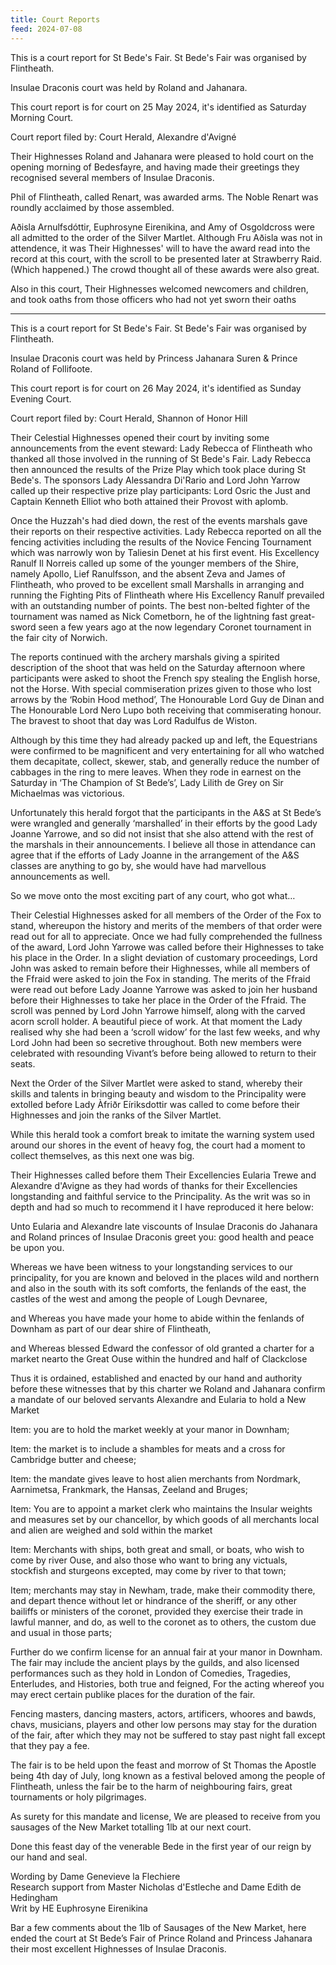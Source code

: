 ```yaml
---
title: Court Reports
feed: 2024-07-08
---
```


This is a court report for St Bede's Fair. St Bede's Fair was
organised by Flintheath.

Insulae Draconis court was held by Roland and Jahanara.

This court report is for court on 25 May 2024, it's identified as
Saturday Morning Court.

Court report filed by: Court Herald, Alexandre d'Avigné

Their Highnesses Roland and Jahanara were pleased to hold court on the
opening morning of Bedesfayre, and having made their greetings they
recognised several members of Insulae Draconis.

Phil of Flintheath, called Renart, was awarded arms.  The Noble Renart
was roundly acclaimed by those assembled.

Aðisla Arnulfsdóttir, Euphrosyne Eirenikina, and Amy of Osgoldcross
were all admitted to the order of the Silver Martlet.   Although Fru
Aðisla was not in attendence, it was Their Highnesses' will to have
the award read into the record at this court, with the scroll to be
presented later at Strawberry Raid. (Which happened.)  The crowd
thought all of these awards were also great.

Also in this court, Their Highnesses welcomed newcomers and children,
and took oaths from those officers who had not yet sworn their oaths


-----


This is a court report for St Bede's Fair. St Bede's Fair was
organised by Flintheath.

Insulae Draconis court was held by Princess Jahanara Suren & Prince
Roland of Follifoote.

This court report is for court on 26 May 2024, it's identified as
Sunday Evening Court.

Court report filed by: Court Herald, Shannon of Honor Hill

Their Celestial Highnesses opened their court by inviting some
announcements from the event steward: Lady Rebecca of Flintheath who
thanked all those involved in the running of St Bede's Fair. Lady
Rebecca then announced the results of the Prize Play which took place
during St Bede's. The sponsors Lady Alessandra Di'Rario and Lord John
Yarrow called up their respective prize play participants: Lord Osric
the Just and Captain Kenneth Elliot who both attained their Provost
with aplomb.

Once the Huzzah's had died down, the rest of the events marshals gave
their reports on their respective activities. Lady Rebecca reported on
all the fencing activities including the results of the Novice Fencing
Tournament which was narrowly won by Taliesin Denet at his first
event. His Excellency Ranulf Il Norreis called up some of the younger
members of the Shire, namely Apollo, Lief Ranulfsson, and the absent
Zeva and James of Flintheath, who proved to be excellent small
Marshalls in arranging and running the Fighting Pits of Flintheath
where His Excellency Ranulf prevailed with an outstanding number of
points. The best non-belted fighter of the tournament was named as
Nick Cometborn, he of the lightning fast great-sword seen a few years
ago at the now legendary Coronet tournament in the fair city of
Norwich.

The reports continued with the archery marshals giving a spirited
description of the shoot that was held on the Saturday afternoon where
participants were asked to shoot the French spy stealing the English
horse, not the Horse. With special commiseration prizes given to those
who lost arrows by the ‘Robin Hood method’, The Honourable Lord Guy de
Dinan and The Honourable Lord Nero Lupo both receiving that
commiserating honour. The bravest to shoot that day was Lord 
Radulfus de Wiston.

Although by this time they had already packed up and left, the
Equestrians were confirmed to be magnificent and very entertaining for
all who watched them decapitate, collect, skewer, stab, and generally
reduce the number of cabbages in the ring to mere leaves. When they
rode in earnest on the Saturday in ‘The Champion of St Bede’s’, Lady
Lilith de Grey on Sir Michaelmas was victorious.

Unfortunately this herald forgot that the participants in the A&S at
St Bede’s were wrangled and generally ‘marshalled’ in their efforts by
the good Lady Joanne Yarrowe, and so did not insist that she also
attend with the rest of the marshals in their announcements. I believe
all those in attendance can agree that if the efforts of Lady Joanne
in the arrangement of the A&S classes are anything to go by, she would
have had marvellous announcements as well.

So we move onto the most exciting part of any court, who got what…

Their Celestial Highnesses asked for all members of the Order of the
Fox to stand, whereupon the history and merits of the members of that
order were read out for all to appreciate. Once we had fully
comprehended the fullness of the award, Lord John Yarrowe was called
before their Highnesses to take his place in the Order. In a slight
deviation of customary proceedings, Lord John was asked to remain
before their Highnesses, while all members of the Ffraid were asked to
join the Fox in standing. The merits of the Ffraid were read out
before Lady Joanne Yarrowe was asked to join her husband before their
Highnesses to take her place in the Order of the Ffraid. The scroll
was penned by Lord John Yarrowe himself, along with the carved acorn
scroll holder. A beautiful piece of work. At that moment the Lady
realised why she had been a ‘scroll widow’ for the last few weeks, and
why Lord John had been so secretive throughout. Both new members were
celebrated with resounding Vivant’s before being allowed to return to
their seats.

Next the Order of the Silver Martlet were asked to stand, whereby
their skills and talents in bringing beauty and wisdom to the
Principality were extolled before Lady Àfriðr Eíriksdottir was called
to come before their Highnesses and join the ranks of the Silver
Martlet.

While this herald took a comfort break to imitate the warning system
used around our shores in the event of heavy fog, the court had a
moment to collect themselves, as this next one was big.

Their Highnesses called before them Their Excellencies Eularia Trewe
and Alexandre d'Avigne as they had words of thanks for their
Excellencies longstanding and faithful service to the Principality. As
the writ was so in depth and had so much to recommend it I have
reproduced it here below:

Unto Eularia and Alexandre late viscounts of Insulae Draconis do
Jahanara and Roland princes of Insulae Draconis greet you: good health
and peace be upon you.

Whereas we have been witness to your longstanding  services to our
principality, for you are known and beloved in the places wild and
northern and also in the south with its soft comforts, the fenlands of
the east, the castles of the west and among the people of Lough
Devnaree,

and Whereas you have made your home to abide within the fenlands of
Downham as part of our dear shire of Flintheath,

and Whereas blessed Edward the confessor of old granted a charter for
a market nearto the Great Ouse within the hundred and half of
Clackclose

Thus it is ordained, established and enacted by our hand and authority
before these witnesses that by this charter we Roland and Jahanara
confirm a mandate of our beloved servants Alexandre and Eularia to
hold a New Market

Item: you are to hold the market weekly at your manor in Downham;

Item: the market is to include a shambles for meats and a cross for
Cambridge butter and cheese;

Item: the mandate gives leave to host alien merchants from Nordmark,
Aarnimetsa, Frankmark, the Hansas, Zeeland and Bruges;

Item: You are to appoint a market clerk who maintains the Insular
weights and measures set by our chancellor, by which goods of all
merchants local and alien are weighed and sold within the market

Item: Merchants with ships, both great and small, or boats, who wish
to come by river Ouse,  and also those who want to bring any victuals,
stockfish and sturgeons excepted, may come by river to that town;

Item; merchants may stay in Newham, trade, make their commodity there,
and depart thence without let or hindrance of the sheriff, or any
other bailiffs or ministers of the coronet, provided they exercise
their trade in lawful manner, and do, as well to the coronet as to
others, the custom due and usual in those parts;

Further do we confirm license for an annual fair at your manor in
Downham. The fair may include the ancient plays by the guilds, and
also licensed performances such as they hold in London of Comedies,
Tragedies, Enterludes, and Histories, both true and feigned, For the
acting whereof you may erect certain publike places for the duration
of the fair.

Fencing masters, dancing masters, actors, artificers, whoores and
bawds, chavs, musicians, players and other low persons may stay for
the duration of the fair, after which they may not be suffered to stay
past night fall except that they pay a fee.

The fair is to be held upon the feast and morrow of St Thomas the
Apostle being 4th day of July, long known as a festival beloved among
the people of Flintheath, unless the fair be to the harm of
neighbouring fairs, great tournaments or holy pilgrimages.

As surety for this mandate and license, We are pleased to receive from
you sausages of the New Market totalling 1lb at our next court.

Done this feast day of the venerable Bede in the first year of our
reign by our hand and seal.

Wording by Dame Genevieve la Flechiere  
Research support from Master Nicholas d'Estleche and Dame Edith de Hedingham  
Writ by HE Euphrosyne Eirenikina

Bar a few comments about the 1lb of Sausages of the New Market, here
ended the court at St Bede’s Fair of Prince Roland and Princess
Jahanara their most excellent Highnesses of Insulae Draconis.

